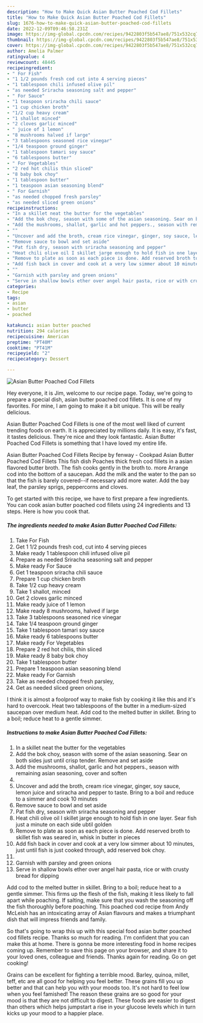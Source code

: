 ```yaml
---
description: "How to Make Quick Asian Butter Poached Cod Fillets"
title: "How to Make Quick Asian Butter Poached Cod Fillets"
slug: 1676-how-to-make-quick-asian-butter-poached-cod-fillets
date: 2022-12-09T09:46:58.231Z
image: https://img-global.cpcdn.com/recipes/9422803f5b547ae8/751x532cq70/asian-butter-poached-cod-fillets-recipe-main-photo.jpg
thumbnail: https://img-global.cpcdn.com/recipes/9422803f5b547ae8/751x532cq70/asian-butter-poached-cod-fillets-recipe-main-photo.jpg
cover: https://img-global.cpcdn.com/recipes/9422803f5b547ae8/751x532cq70/asian-butter-poached-cod-fillets-recipe-main-photo.jpg
author: Amelia Palmer
ratingvalue: 4
reviewcount: 48445
recipeingredient:
- " For Fish"
- "1 1/2 pounds fresh cod cut into 4 serving pieces"
- "1 tablespoon chili infused olive pil"
- "as needed Sriracha seasoning salt and pepper"
- " For Sauce"
- "1 teaspoon sriracha chili sauce"
- "1 cup chicken broth"
- "1/2 cup heavy cream"
- "1 shallot minced"
- "2 cloves garlic minced"
- " juice of 1 lemon"
- "8 mushrooms halved if large"
- "3 tablespoons seasoned rice vinegar"
- "1/4 teaspoon ground ginger"
- "1 tablespoon tamari soy sauce"
- "6 tablespoons butter"
- " For Vegetables"
- "2 red hot chilis thin sliced"
- "8 baby bok choy"
- "1 tablespoon butter"
- "1 teaspoon asian seasoning blend"
- " For Garnish"
- "as needed chopped fresh parsley"
- "as needed sliced green onions"
recipeinstructions:
- "In a skillet neat the butter for the vegetables"
- "Add the bok choy, season with some of the asian seasoning. Sear on both sides just until crisp tender. Remove and set aside"
- "Add the mushrooms, shallot, garlic and hot peppers., season with remaining asian seasoning, cover and soften"
- ""
- "Uncover and add the broth, cream rice vinegar, ginger, soy sauce, lemon juice and sriracha and pepper to taste. Bring to a boil and reduce to a simmer and cook 10 minutes"
- "Remove sauce to bowl and set aside"
- "Pat fish dry, season with sriracha seasoning and pepper"
- "Heat chili olive oil I skillet jarge enough to hold fish in one layer. Sear fish just a minute on each side ubtil golden"
- "Remove to plate as soon as each piece is done. Add reserved broth to skillet fish was seared in, whisk in butter in pieces"
- "Add fish back in cover and cook at a very low simmer about 10 minutes, just until fish is just cooked through, add reserved bok choy."
- ""
- "Garnish with parsley and green onions"
- "Serve in shallow bowls ether over angel hair pasta, rice or with crusty bread for dipping"
categories:
- Recipe
tags:
- asian
- butter
- poached

katakunci: asian butter poached 
nutrition: 294 calories
recipecuisine: American
preptime: "PT40M"
cooktime: "PT41M"
recipeyield: "2"
recipecategory: Dessert

---
```



![Asian Butter Poached Cod Fillets](https://img-global.cpcdn.com/recipes/9422803f5b547ae8/751x532cq70/asian-butter-poached-cod-fillets-recipe-main-photo.jpg)

Hey everyone, it is Jim, welcome to our recipe page. Today, we're going to prepare a special dish, asian butter poached cod fillets. It is one of my favorites. For mine, I am going to make it a bit unique. This will be really delicious.

Asian Butter Poached Cod Fillets is one of the most well liked of current trending foods on earth. It is appreciated by millions daily. It is easy, it's fast, it tastes delicious. They're nice and they look fantastic. Asian Butter Poached Cod Fillets is something that I have loved my entire life.

Asian Butter Poached Cod Fillets Recipe by fenway - Cookpad Asian Butter Poached Cod Fillets This fish dish Poaches thick fresh cod fillets in a asian flavored butter broth. The fish cooks gently in the broth to. more Arrange cod into the bottom of a saucepan. Add the milk and the water to the pan so that the fish is barely covered--if necessary add more water. Add the bay leaf, the parsley sprigs, peppercorns and cloves.


To get started with this recipe, we have to first prepare a few ingredients. You can cook asian butter poached cod fillets using 24 ingredients and 13 steps. Here is how you cook that.

<!--inarticleads1-->

##### The ingredients needed to make Asian Butter Poached Cod Fillets:

1. Take  For Fish
1. Get 1 1/2 pounds fresh cod, cut into 4 serving pieces
1. Make ready 1 tablespoon chili infused olive pil
1. Prepare as needed Sriracha seasoning salt and pepper
1. Make ready  For Sauce
1. Get 1 teaspoon sriracha chili sauce
1. Prepare 1 cup chicken broth
1. Take 1/2 cup heavy cream
1. Take 1 shallot, minced
1. Get 2 cloves garlic minced
1. Make ready  juice of 1 lemon
1. Make ready 8 mushrooms, halved if large
1. Take 3 tablespoons seasoned rice vinegar
1. Take 1/4 teaspoon ground ginger
1. Take 1 tablespoon tamari soy sauce
1. Make ready 6 tablespoons butter
1. Make ready  For Vegetables
1. Prepare 2 red hot chilis, thin sliced
1. Make ready 8 baby bok choy
1. Take 1 tablespoon butter
1. Prepare 1 teaspoon asian seasoning blend
1. Make ready  For Garnish
1. Take as needed chopped fresh parsley,
1. Get as needed sliced green onions,


I think it is almost a foolproof way to make fish by cooking it like this and it&#39;s hard to overcook. Heat two tablespoons of the butter in a medium-sized saucepan over medium heat. Add cod to the melted butter in skillet. Bring to a boil; reduce heat to a gentle simmer. 

<!--inarticleads2-->

##### Instructions to make Asian Butter Poached Cod Fillets:

1. In a skillet neat the butter for the vegetables
1. Add the bok choy, season with some of the asian seasoning. Sear on both sides just until crisp tender. Remove and set aside
1. Add the mushrooms, shallot, garlic and hot peppers., season with remaining asian seasoning, cover and soften
1. 
1. Uncover and add the broth, cream rice vinegar, ginger, soy sauce, lemon juice and sriracha and pepper to taste. Bring to a boil and reduce to a simmer and cook 10 minutes
1. Remove sauce to bowl and set aside
1. Pat fish dry, season with sriracha seasoning and pepper
1. Heat chili olive oil I skillet jarge enough to hold fish in one layer. Sear fish just a minute on each side ubtil golden
1. Remove to plate as soon as each piece is done. Add reserved broth to skillet fish was seared in, whisk in butter in pieces
1. Add fish back in cover and cook at a very low simmer about 10 minutes, just until fish is just cooked through, add reserved bok choy.
1. 
1. Garnish with parsley and green onions
1. Serve in shallow bowls ether over angel hair pasta, rice or with crusty bread for dipping


Add cod to the melted butter in skillet. Bring to a boil; reduce heat to a gentle simmer. This firms up the flesh of the fish, making it less likely to fall apart while poaching. If salting, make sure that you wash the seasoning off the fish thoroughly before poaching. This poached cod recipe from Andy McLeish has an intoxicating array of Asian flavours and makes a triumphant dish that will impress friends and family. 

So that's going to wrap this up with this special food asian butter poached cod fillets recipe. Thanks so much for reading. I'm confident that you can make this at home. There is gonna be more interesting food in home recipes coming up. Remember to save this page on your browser, and share it to your loved ones, colleague and friends. Thanks again for reading. Go on get cooking!

Grains can be excellent for fighting a terrible mood. Barley, quinoa, millet, teff, etc are all good for helping you feel better. These grains fill you up better and that can help you with your moods too. It's not hard to feel low when you feel famished! The reason these grains are so good for your mood is that they are not difficult to digest. These foods are easier to digest than others which helps jumpstart a rise in your glucose levels which in turn kicks up your mood to a happier place.
